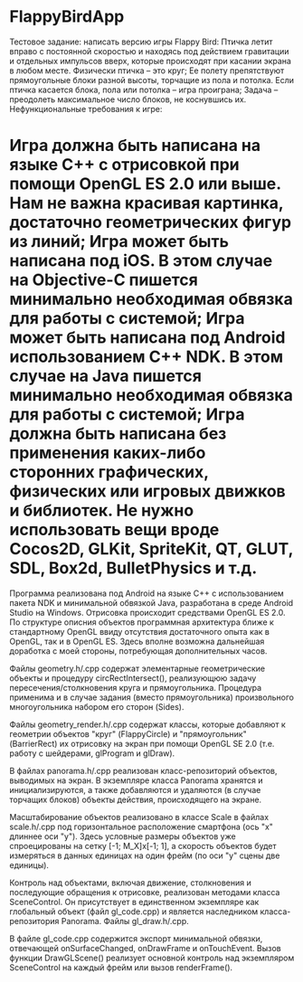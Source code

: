 FlappyBirdApp
=========

Тестовое задание: написать версию игры Flappy Bird:
Птичка летит вправо с постоянной скоростью и находясь под действием гравитации и отдельных импульсов вверх, которые происходят при касании экрана в любом месте. Физически птичка – это круг;
Ее полету препятствуют прямоугольные блоки разной высоты, торчащие из пола и потолка. Если птичка касается блока, пола или потолка – игра проиграна;
Задача – преодолеть максимальное число блоков, не коснувшись их.
Нефункциональные требования к игре:

Игра должна быть написана на языке С++ с отрисовкой при помощи OpenGL ES 2.0 или выше. Нам не важна красивая картинка, достаточно геометрических фигур из линий;
Игра может быть написана под iOS. В этом случае на Objective-C пишется минимально необходимая обвязка для работы с системой;
Игра может быть написана под Android использованием C++ NDK. В этом случае на Java пишется минимально необходимая обвязка для работы с системой;
Игра должна быть написана без применения каких-либо сторонних графических, физических или игровых движков и библиотек. Не нужно использовать вещи вроде Cocos2D, GLKit, SpriteKit, QT, GLUT, SDL, Box2d, BulletPhysics и т.д.
=========

Программа реализована под Android на языке C++ с использованием пакета NDK и минимальной обвязкой Java, разработана в среде Android Studio на Windows. Отрисовка происходит средствами OpenGL ES 2.0. По структуре описния объектов программная архитектура ближе к стандартному OpenGL ввиду отсутствия достаточного опыта как в OpenGL, так и в OpenGL ES. Здесь вполне возможна дальнейшая доработка с моей стороны, потребующая дополнительных часов.

Файлы geometry.h/.cpp содержат элементарные геометрические объекты и процедуру circRectIntersect(), реализующюю задачу пересечения/столкновения круга и прямоугольника. Процедура применима и в случае задания (вместо прямоугольника) произвольного многоугольника набором его сторон (Sides).

Файлы geometry_render.h/.cpp содержат классы, которые добавляют к геометрии объектов "круг" (FlappyCircle) и "прямоугольник" (BarrierRect) их отрисовку на экран при помощи OpenGL SE 2.0 (т.е. работу с шейдерами, glProgram и glDraw).

В файлах panorama.h/.cpp реализован класс-репозиторий объектов, выводимых на экран. В экземпляре класса Panorama хранятся и инициализируются, а также добавляются и удаляются (в случае торчащих блоков) объекты действия, происходящего на экране.

Масштабирование объектов реализовано в классе Scale в файлах scale.h/.cpp под горизонтальное расположение смартфона (ось "x" длиннее оси "y"). Здесь условные размеры объектов уже спроецированы на сетку [-1; M_X]x[-1; 1], а скорость объектов будет измеряться в данных единицах на один фрейм (по оси "y" сцены две единицы).

Контроль над объектами, включая движение, столкновения и последующие обращения к отрисовке, реализован методами класса SceneControl. Он присутствует в единственном экземпляре как глобальный объект (файл gl_code.cpp) и является наследником класса-репозитория Panorama. Файлы gl_draw.h/.cpp.

В файле gl_code.cpp содержится экспорт минимальной обвязки, отвечающей onSurfaceChanged, onDrawFrame и onTouchEvent. Вызов функции DrawGLScene() реализует основной контроль над экземпляром SceneControl на каждый фрейм или вызов renderFrame().

